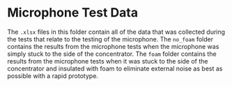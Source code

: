# Microphone Test Data

The `.xlsx` files in this folder contain all of the data that was collected during the tests that relate to the testing of the microphone. 
The `no_foam` folder contains the results from the microphone tests when the microphone was simply stuck to the side of the concentrator. 
The `foam` folder contains the results from the microphone tests when it was stuck to the side of the concentrator and insulated with foam to eliminate external noise as best as possible with a rapid prototype.